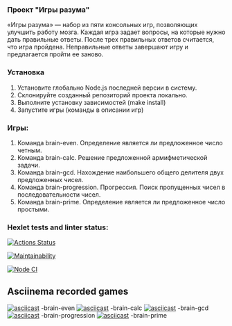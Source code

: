 ### Проект "Игры разума"
«Игры разума» — набор из пяти консольных игр, позволяющих улучшить работу мозга.
Каждая игра задает вопросы, на которые нужно дать правильные ответы.
После трех правильных ответов считается, что игра пройдена.
Неправильные ответы завершают игру и предлагается пройти ее заново. 

### Установка 

1. Установите глобально Node.js последней версии в систему.
2. Склонируйте созданный репозиторий проекта локально. 
3. Выполните установку зависимостей (make install)
4. Запустите игры (команды в описании игр)

### Игры:
1. Команда brain-even. Определение является ли предложенное число четным.
2. Команда brain-calc. Решение предложенной армифметической задачи.
3. Команда brain-gcd. Нахождение наибольшего общего делителя двух предложенных чисел.
4. Команда brain-progression. Прогрессия. Поиск пропущенных чисел в последовательности чисел.
5. Команда brain-prime. Определение является ли предложенное число простыми.


### Hexlet tests and linter status:
[![Actions Status](https://github.com/maratdaudov/frontend-project-lvl1/workflows/hexlet-check/badge.svg)](https://github.com/maratdaudov/frontend-project-lvl1/actions)

[![Maintainability](https://api.codeclimate.com/v1/badges/a99a88d28ad37a79dbf6/maintainability)](https://codeclimate.com/github/codeclimate/codeclimate/maintainability)

[![Node CI](https://github.com/maratdaudov/frontend-project-lvl1/workflows/Node.js%20CI/badge.svg)](https://github.com/maratdaudov/frontend-project-lvl1/actions)


## Asciinema recorded games
[![asciicast](https://asciinema.org/a/EVGDvfdxZTFv3g1oNT6IV5X84.svg)](https://asciinema.org/a/EVGDvfdxZTFv3g1oNT6IV5X84) -brain-even
[![asciicast](https://asciinema.org/a/WqKsmxK0U44SfByt83hdVuxD0.svg)](https://asciinema.org/a/WqKsmxK0U44SfByt83hdVuxD0) -brain-calc
[![asciicast](https://asciinema.org/a/GSyp8Z8Hx2eozFAzhhoaewcn5.svg)](https://asciinema.org/a/GSyp8Z8Hx2eozFAzhhoaewcn5) -brain-gcd
[![asciicast](https://asciinema.org/a/lyhxfUTC8KzLXhT4cUlqAbp1u.svg)](https://asciinema.org/a/lyhxfUTC8KzLXhT4cUlqAbp1u) -brain-progression
[![asciicast](https://asciinema.org/a/M0LGZo9dxgGFkIK3HuM0TXDIF.svg)](https://asciinema.org/a/M0LGZo9dxgGFkIK3HuM0TXDIF) -brain-prime
